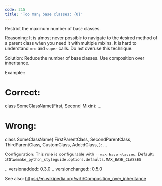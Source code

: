 ```yaml
---
code: 215
title: 'Too many base classes: {0}'
---
```



Restrict the maximum number of base classes.

Reasoning:
    It is almost never possible to navigate
    to the desired method of a parent class
    when you need it with multiple mixins.
    It is hard to understand ``mro`` and ``super`` calls.
    Do not overuse this technique.

Solution:
    Reduce the number of base classes.
    Use composition over inheritance.

Example::

   # Correct:
   class SomeClassName(First, Second, Mixin): ...

   # Wrong:
   class SomeClassName(
       FirstParentClass,
       SecondParentClass,
       ThirdParentClass,
       CustomClass,
       AddedClass,
    ): ...

Configuration:
    This rule is configurable with ``--max-base-classes``.
    Default:
    :str:`wemake_python_styleguide.options.defaults.MAX_BASE_CLASSES`

.. versionadded:: 0.3.0
.. versionchanged:: 0.5.0

See also:
    https://en.wikipedia.org/wiki/Composition_over_inheritance